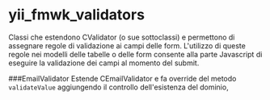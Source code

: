 yii_fmwk_validators
===================
Classi che estendono CValidator (o sue sottoclassi) e permettono di assegnare regole di validazione ai campi delle form.
L'utilizzo di queste regole nei modelli delle tabelle o delle form consente alla parte Javascript di eseguire la validazione dei campi al momento del submit.

###EmailValidator
Estende CEmailValidator e fa override del metodo `validateValue` aggiungendo il controllo dell'esistenza del dominio,
